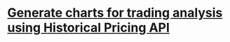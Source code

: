 # [Generate charts for trading analysis using Historical Pricing API](https://developers.lseg.com/en/article-catalog/article/generate-charts-for-trading-analysis-using-rdp-historical-pricing-data)


